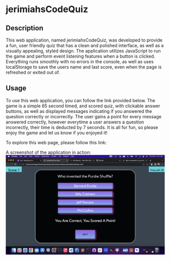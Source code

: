# jerimiahsCodeQuiz

## Description

This web application, named jerimiahsCodeQuiz, was developed to provide a fun, user friendly quiz that has a clean and polished interface, as well as a visually appealing, styled design. The application utilizes JavaScript to run the game and perform event listening features when a button is clicked. Everything runs smoothly with no errors in the console, as well as uses localStorage to save the users name and last score, even when the page is refreshed or exited out of.

## Usage

To use this web application, you can follow the link provided below. The game is a simple 65 second timed, and scored quiz, with clickable answer buttons, as well as displayed messages indicating if you answered the question correctly or incorrectly. The user gains a point for every message answered correctly, however everytime a user answers a question incorrectly, their time is deducted by 7 seconds. It is all for fun, so please enjoy the game and let us know if you enjoyed it!

To explore this web page, please follow this link:

A screenshot of the application in action:
![An image of jerimiahsCodeQuiz application being run in the browser.](assets/images/Screen%20Shot%202022-11-03%20at%204.21.49%20PM.png)
